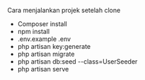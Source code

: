 Cara menjalankan projek setelah clone

- Composer install
- npm install
- .env.example .env
- php artisan key:generate
- php artisan migrate
- php artisan db:seed --class=UserSeeder
- php artisan serve
